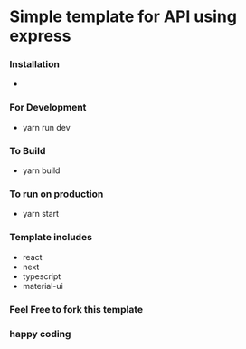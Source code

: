 # Simple template for API using express

### Installation
- 

### For Development
- yarn run dev

### To Build
- yarn build

### To run on production
- yarn start

### Template includes
- react
- next
- typescript
- material-ui


### Feel Free to fork this template
### happy coding
